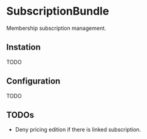 SubscriptionBundle
==========

Membership subscription management.

## Instation
TODO

## Configuration
TODO

## TODOs
- Deny pricing edition if there is linked subscription.